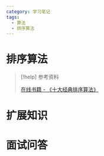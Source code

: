 ```yaml
---
category: 学习笔记
tags:
  - 算法
  - 排序算法
---
```


# 排序算法

> [!help] 参考资料
> 
> [在线书籍 - 《十大经典排序算法》](https://github.com/hustcc/JS-Sorting-Algorithm)

# 扩展知识

# 面试问答